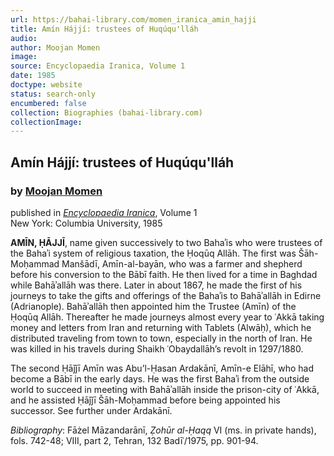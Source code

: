 ```yaml
---
url: https://bahai-library.com/momen_iranica_amin_hajji
title: Amín Hájjí: trustees of Huqúqu'lláh
audio: 
author: Moojan Momen
image: 
source: Encyclopaedia Iranica, Volume 1
date: 1985
doctype: website
status: search-only
encumbered: false
collection: Biographies (bahai-library.com)
collectionImage: 
---
```



## Amín Hájjí: trustees of Huqúqu'lláh

### by [Moojan Momen](https://bahai-library.com/author/Moojan+Momen)

published in [_Encyclopaedia Iranica_](https://bahai-library.com/series/Encyclopaedia%20Iranica), Volume 1  
New York: Columbia University, 1985


**AMĪN, ḤĀJJĪ**, name given successively to two Bahaʾis who were trustees of the Bahaʾi system of religious taxation, the Ḥoqūq Allāh. The first was Šāh-Moḥammad Manšādī, Amīn-al-bayān, who was a farmer and shepherd before his conversion to the Bābī faith. He then lived for a time in Baghdad while Bahāʾallāh was there. Later in about 1867, he made the first of his journeys to take the gifts and offerings of the Bahaʾis to Bahāʾallāh in Edirne (Adrianople). Bahāʾallāh then appointed him the Trustee (Amīn) of the Ḥoqūq Allāh. Thereafter he made journeys almost every year to ʿAkkā taking money and letters from Iran and returning with Tablets (Alwāḥ), which he distributed traveling from town to town, especially in the north of Iran. He was killed in his travels during Shaikh ʿObaydallāh’s revolt in 1297/1880.

The second Ḥāǰǰī Amīn was Abu’l-Ḥasan Ardakānī, Amīn-e Elāhī, who had become a Bābī in the early days. He was the first Bahaʾi from the outside world to succeed in meeting with Bahāʾallāh inside the prison-city of ʿAkkā, and he assisted Ḥāǰǰī Šāh-Moḥammad before being appointed his successor. See further under Ardakānī.

_Bibliography_: Fāżel Māzandarānī, _Ẓohūr al-Ḥaqq_ VI (ms. in private hands), fols. 742-48; VIII, part 2, Tehran, 132 Badīʿ/1975, pp. 901-94.